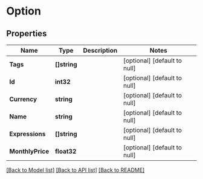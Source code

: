 # Option

## Properties
Name | Type | Description | Notes
------------ | ------------- | ------------- | -------------
**Tags** | **[]string** |  | [optional] [default to null]
**Id** | **int32** |  | [optional] [default to null]
**Currency** | **string** |  | [optional] [default to null]
**Name** | **string** |  | [optional] [default to null]
**Expressions** | **[]string** |  | [optional] [default to null]
**MonthlyPrice** | **float32** |  | [optional] [default to null]

[[Back to Model list]](../README.md#documentation-for-models) [[Back to API list]](../README.md#documentation-for-api-endpoints) [[Back to README]](../README.md)


